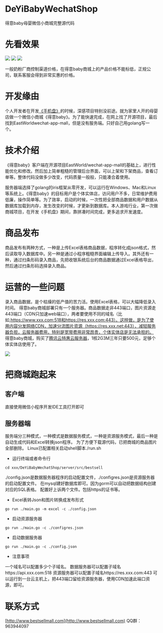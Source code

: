 # DeYiBabyWechatShop
得意baby母婴微信小商城完整源代码

# 先看效果
![](shop1.jpg)
![](shop2.jpg)
![](qrcode.jpg)

一般奶粉厂商控制渠道价格，在得意baby商城上的产品价格不能标低，正规公司，联系客服会得到非常实惠的价格。

# 开发缘由
个人开发者在开发[《手机盘》](http://www.bestsellmall.com)的时候，深感项目特别没前途。就为家里人开的母婴店做一个微信小商城《得意baby》。为了能快速完成，在网上找了开源项目，最后找到EastWorldwechat-app-mall，但是没有服务端。只好自己用golang写一个。

# 技术介绍
《得意baby》客户端在开源项目EastWorld/wechat-app-mall的基础上，进行性能优化和修改。然后加上简单粗糙的管理后台界面，可以上架和下架商品，查看订单等。整体代码没做多少改变，代码质量一般般，只能凑合着使用。

服务器端选择了golang的iris框架从零开发，可以运行在Windows、Mac和Linux等系统上。《得意baby》的目标用户是个体实体店，访问用户不多，日常维护费用低廉，操作简单等。为了效率，启动的时候，一次性把全部商品数据和用户数据从数据库加载到内存，发生改变的时候，才更新到数据库。本人游戏行业，第一次做商城项目，在开发《手机盘》期间，靠拼凑时间完成，更多追求开发速度。

# 商品发布                
商品发布有两种方式，一种是上传Excel表格商品数据，程序转化成json格式，然后读取导入数据库中。另一种是通过小程序粗糙界面编辑上传导入。其外还有一种，通过扫条形码录入商品，先把收银系统后台的商品数据通过Excel表格导出，然后通过扫条形码选择录入商品。

# 运营的一些问题
录入商品数据，是个枯燥的低产值的苦力活。使用Excel表格，可以大幅降低录入时间。
得意baby商城部署只有一个服务器。商品数据走非443端口，图片资源走443端口（CDN只加速web端口），两者要使用不同的域名（比如,https://www.xxx.com:518和https://res.xxx.com:443）。这样做，是为了使用内容分发网络CDN，加速分流图片资源（https://res.xxx.net:443），减轻服务器负担，云服务器费用，特别是宽带费用非常昂贵，个体实体店是无法承担的。
得意baby商城，购买了[腾讯云特惠云服务器](https://curl.qcloud.com/ZlL1p2dM)，1核2G3M三年只要500元，足够个体实体店使用了。

[![](tengxunyun.jpg)](https://curl.qcloud.com/ZlL1p2dM)

# 把商城跑起来
## 客户端
直接使用微信小程序开发IDE工具打开即可

## 服务器端
服务端分三种模式，一种模式是数据服务模式，一种是资源服务模式，最后一种是自动生成代码和Excel转换json程序。
为了方便下载源代码，已把商城的商品图片全部删除。
Linux已配置相关启动shell脚本./run.sh


+ 运行终端或者命令行

`
cd xxx/DeYiBabyWechatShop/server/src/bestsell
`

./config.json是数据服务器程序的启动配置文件，./configres.json是资源服务器的启动配置文件。
在mysql建好数据库即可。因为gorm可以自动把数据结构创建对应的SQL表格。
配置好上诉两个文件。包括https的证书等。

+ Excel表转Json和图片转换成发布形式

`
go run ./main.go -m excel -c ./config.json
`

+ 启动资源服务器

`
go run ./main.go -c ./configres.json
`

+ 启动数据服务器

`
go run ./main.go -c ./config.json
`

+ 注意事项

一个域名可以配置多少个子域名。
数据服务器可以配置子域名https://api.xxx.com:518
资源服务器可以配置子域名https://res.xxx.com:443
可以运行到一台云主机上，把443端口留给资源服务器，使用CDN加速此端口资源，即可。


# 联系方式
[http://www.bestsellmall.com](http://www.bestsellmall.com)
QQ群：963944097
